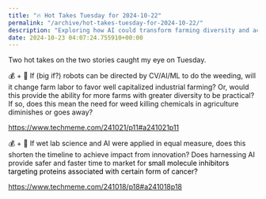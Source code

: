 ```yaml
---
title: "🔥 Hot Takes Tuesday for 2024-10-22"
permalink: "/archive/hot-takes-tuesday-for-2024-10-22/"
description: "Exploring how AI could transform farming diversity and accelerate cancer treatment innovations!"
date: 2024-10-23 04:07:24.755910+00:00
---
```


<p>Two hot takes on the two stories caught my eye on Tuesday.</p><p>💰 + 🥬 If (big if?) robots can be directed by CV/AI/ML to do the weeding, will it change farm labor to favor well capitalized industrial farming? Or, would this provide the ability for more farms with greater diversity to be practical? If so, does this mean the need for weed killing chemicals in agriculture diminishes or goes away?</p><p><a target="_blank" rel="noopener noreferrer nofollow" href="https://www.techmeme.com/241021/p11#a241021p11">https://www.techmeme.com/241021/p11#a241021p11</a></p><p>💰 + 💊 If wet lab science and AI were applied in equal measure, does this shorten the timeline to achieve impact from innovation? Does harnessing AI provide safer and faster time to market for <span style="color: rgb(0, 0, 0)">small molecule inhibitors targeting proteins associated with certain form of cancer?</span> </p><p><a target="_blank" rel="noopener noreferrer nofollow" href="https://www.techmeme.com/241018/p18#a241018p18">https://www.techmeme.com/241018/p18#a241018p18</a></p>